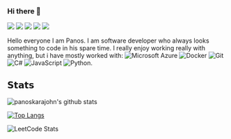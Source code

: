 ### Hi there 👋

[![](https://vistr.dev/badge?repo=panoskarajohn.panoskarajohn&corners=square)](https://github.com/panoskarajohn/vistr.dev)
[![](https://img.shields.io/badge/-@karagiannissp-%231DA1F2?style=flat-square&logo=twitter&logoColor=ffffff)](https://twitter.com/karagiannissp)
[![](https://img.shields.io/badge/-Stack%20Overflow-FE7A16?style=flat-square&logo=Stack-Overflow&logoColor=ffffff)](https://stackoverflow.com/users/3902958/panoskarajohn)
[![](https://img.shields.io/badge/-@panoskarajohn-%23181717?style=flat-square&logo=github)](https://github.com/panoskarajohn)
[![](https://img.shields.io/badge/-Panagiotis%20Karagiannis-blue?style=flat-square&logo=Linkedin&logoColor=white&link=https://www.linkedin.com/in/panagiotiskaragiannis/)](https://www.linkedin.com/in/panagiotiskaragiannis/)

Hello everyone I am Panos. I am software developer who always looks something to code in his spare time. I really enjoy working really with anything, but i have mostly worked with: 
![Microsoft Azure](https://img.shields.io/badge/Microsoft%20Azure-232F7E?style=flat-square&logo=microsoft-azure)
![Docker](https://img.shields.io/badge/-Docker-232F7E?style=flat-square&logo=docker)
![Git](https://img.shields.io/badge/-Git-232F7E?style=flat-square&logo=git)
![C#](https://img.shields.io/badge/-Dotnet-232F7E?style=flat-square&logo=visual-studio) 
![JavaScript](https://img.shields.io/badge/-JavaScript-232F7E?style=flat-square&logo=javascript) 
![Python](https://img.shields.io/badge/-Python-232F7E?style=flat-square&logo=Python). 

## 𝗦𝘁𝗮𝘁𝘀

![panoskarajohn's github stats](https://github-readme-stats.vercel.app/api?username=panoskarajohn&show_icons=true&theme=default)

[![Top Langs](https://github-readme-stats.vercel.app/api/top-langs/?username=panoskarajohn)](https://github.com/anuraghazra/github-readme-stats)

![LeetCode Stats](https://leetcard.jacoblin.cool/panoskarajohn?theme=light&font=Urbanist&ext=contest)

